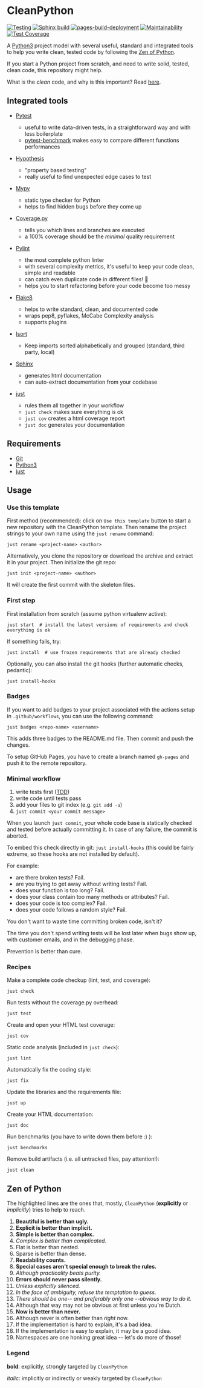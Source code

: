 # CleanPython

[![Testing](https://github.com/iacopy/cleanpython/actions/workflows/ci.yml/badge.svg)](https://github.com/iacopy/cleanpython/actions/workflows/ci.yml)
[![Sphinx build](https://github.com/iacopy/cleanpython/actions/workflows/sphinx.yml/badge.svg)](https://github.com/iacopy/cleanpython/actions/workflows/sphinx.yml)
[![pages-build-deployment](https://github.com/iacopy/cleanpython/actions/workflows/pages/pages-build-deployment/badge.svg)](https://github.com/iacopy/cleanpython/actions/workflows/pages/pages-build-deployment)
[![Maintainability](https://api.codeclimate.com/v1/badges/142fbb415a2d6f66b804/maintainability)](https://codeclimate.com/github/iacopy/cleanpython/maintainability)
[![Test Coverage](https://api.codeclimate.com/v1/badges/142fbb415a2d6f66b804/test_coverage)](https://codeclimate.com/github/iacopy/cleanpython/test_coverage)

A [Python3](https://docs.python.org/3/) project model with several useful, standard
and integrated tools to help you write clean, tested code by following
the [Zen of Python](#zen-of-python).

If you start a Python project from scratch, and need to write solid, tested, clean code, this repository might help.

What is the *clean* code, and why is this important?
Read [here](https://www.butterfly.com.au/blog/website-development/clean-high-quality-code-a-guide-on-how-to-become-a-better-programmer).

## Integrated tools

- [Pytest](https://docs.pytest.org)
  - useful to write data-driven tests, in a straightforward way and with less boilerplate
  - [pytest-benchmark](http://pytest-benchmark.readthedocs.io/en/latest/) makes easy to compare different functions performances

- [Hypothesis](https://hypothesis.readthedocs.io)
  - \"property based testing\"
  - really useful to find unexpected edge cases to test

- [Mypy](http://mypy.readthedocs.io)
  - static type checker for Python
  - helps to find hidden bugs before they come up

- [Coverage.py](http://coverage.readthedocs.io)
  - tells you which lines and branches are executed
  - a 100% coverage should be the *minimal* quality requirement

- [Pylint](https://www.pylint.org)
  - the most complete python linter
  - with several complexity metrics, it\'s useful to keep your code clean, simple and readable
  - can catch even duplicate code in different files! 🙌
  - helps you to start refactoring before your code become too messy

- [Flake8](http://flake8.readthedocs.io)
  - helps to write standard, clean, and documented code
  - wraps pep8, pyflakes, McCabe Complexity analysis
  - supports plugins

- [Isort](https://pycqa.github.io/isort/)
  - Keep imports sorted alphabetically and grouped (standard, third party, local)

- [Sphinx](http://www.sphinx-doc.org/en/stable/)
  - generates html documentation
  - can auto-extract documentation from your codebase

- [just](https://github.com/casey/just)
  - rules them all together in your workflow
  - `just check` makes sure everything is ok
  - `just cov` creates a html coverage report
  - `just doc` generates your documentation

## Requirements

- [Git](https://git-scm.com)
- [Python3](https://docs.python.org/3/)
- [just](https://github.com/casey/just)

## Usage

### Use this template

First method (recommended): click on `Use this template` button to start a new repository with the CleanPython template.
Then rename the project strings to your own name using the `just rename` command:

    just rename <project-name> <author>

Alternatively, you clone the repository or download the archive and extract it in your project. Then initialize the git repo:

    just init <project-name> <author>

It will create the first commit with the skeleton files.

### First step

First installation from scratch (assume python virtualenv active):

    just start  # install the latest versions of requirements and check everything is ok

If something fails, try:

    just install  # use frozen requirements that are already checked

Optionally, you can also install the git hooks (further automatic
checks, pedantic):

    just install-hooks

### Badges

If you want to add badges to your project associated with the actions setup in `.github/workflows`, you can use the following command:

    just badges <repo-name> <username>

This adds three badges to the README.md file. Then commit and push the changes.

To setup GitHub Pages, you have to create a branch named `gh-pages` and push it to the remote repository.

### Minimal workflow

1. write tests first
    ([TDD](https://en.wikipedia.org/wiki/Test-driven_development))
2. write code until tests pass
3. add your files to git index (e.g. `git add -u`)
4. `just commit <your commit message>`

When you launch `just commit`, your whole code base is statically checked and tested
before actually committing it. In case of any failure, the commit is aborted.

To embed this check directly in git: `just install-hooks`
(this could be fairly extreme, so these hooks are not installed by default).

For example:

- are there broken tests? Fail.
- are you trying to get away without writing tests? Fail.
- does your function is too long? Fail.
- does your class contain too many methods or attributes? Fail.
- does your code is too complex? Fail.
- does your code follows a random style? Fail.

You don\'t want to waste time committing broken code, isn\'t it?

The time you don't spend writing tests will be lost later when bugs show up, with customer emails, and in the debugging phase.

Prevention is better than cure.

### Recipes

Make a complete code checkup (lint, test, and coverage):

    just check

Run tests without the coverage.py overhead:

    just test

Create and open your HTML test coverage:

    just cov

Static code analysis (included in `just check`):

    just lint

Automatically fix the coding style:

    just fix

Update the libraries and the requirements file:

    just up

Create your HTML documentation:

    just doc

Run benchmarks (you have to write down them before :) ):

    just benchmarks

Remove build artifacts (i.e. all untracked files, pay attention!):

    just clean

## Zen of Python

The highlighted lines are the ones that, mostly, `CleanPython`
(**explicitly** or *implicitly*) tries to help to reach.

1. **Beautiful is better than ugly.**
2. **Explicit is better than implicit.**
3. **Simple is better than complex.**
4. *Complex is better than complicated.*
5. Flat is better than nested.
6. Sparse is better than dense.
7. **Readability counts.**
8. **Special cases aren\'t special enough to break the rules.**
9. *Although practicality beats purity.*
10. **Errors should never pass silently.**
11. *Unless explicitly silenced.*
12. *In the face of ambiguity, refuse the temptation to guess.*
13. *There should be one\-- and preferably only one \--obvious way to do
    it.*
14. Although that way may not be obvious at first unless you\'re Dutch.
15. **Now is better than never.**
16. Although never is often better than *right* now.
17. If the implementation is hard to explain, it\'s a bad idea.
18. If the implementation is easy to explain, it may be a good idea.
19. Namespaces are one honking great idea \-- let\'s do more of those!

### Legend

**bold**: explicitly, strongly targeted by `CleanPython`

*italic*: implicitly or indirectly or weakly targeted by `CleanPython`
